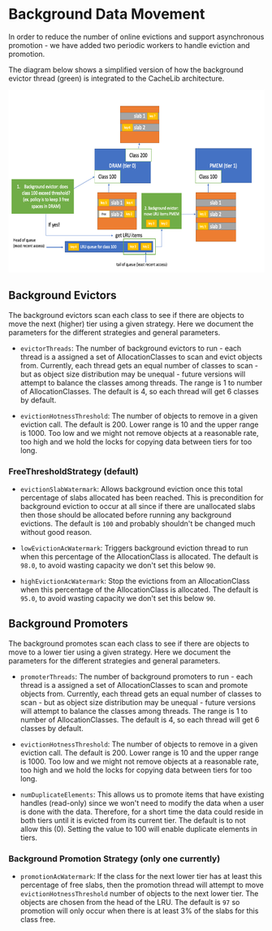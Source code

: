# Background Data Movement

In order to reduce the number of online evictions and support asynchronous
promotion - we have added two periodic workers to handle eviction and promotion.

The diagram below shows a simplified version of how the background evictor
thread (green) is integrated to the CacheLib architecture. 

<p align="center">
  <img width="640" height="360" alt="BackgroundEvictor" src="cachelib-background-evictor.png">
</p>

## Background Evictors

The background evictors scan each class to see if there are objects to move the next (higher)
tier using a given strategy. Here we document the parameters for the different
strategies and general parameters. 

- `evictorThreads`: The number of background evictors to run - each thread is a assigned
a set of AllocationClasses to scan and evict objects from. Currently, each thread gets
an equal number of classes to scan - but as object size distribution may be unequal - future
versions will attempt to balance the classes among threads. The range is 1 to number of AllocationClasses. The default is 4, so each thread will get 6 classes by default. 

- `evictionHotnessThreshold`: The number of objects to remove in a given eviction call. The
default is 200. Lower range is 10 and the upper range is 1000. Too low and we might not
remove objects at a reasonable rate, too high and we hold the locks for copying data
between tiers for too long. 


### FreeThresholdStrategy (default)

- `evictionSlabWatermark`: Allows background eviction once this total percentage of slabs
allocated has been reached. This is precondition for background eviction to occur at all since
if there are unallocated slabs then those should be allocated before running any background
evictions. The default is `100` and probably shouldn't be changed much without good reason.

- `lowEvictionAcWatermark`: Triggers background eviction thread to run
when this percentage of the AllocationClass is allocated. 
The default is `98.0`, to avoid wasting capacity we don't set this below `90`.

- `highEvictionAcWatermark`: Stop the evictions from an AllocationClass when this 
percentage of the AllocationClass is allocated. The default is `95.0`, to avoid wasting capacity we
don't set this below `90`.


## Background Promoters

The background promotes scan each class to see if there are objects to move to a lower
tier using a given strategy. Here we document the parameters for the different
strategies and general parameters.

- `promoterThreads`: The number of background promoters to run - each thread is a assigned
a set of AllocationClasses to scan and promote objects from. Currently, each thread gets
an equal number of classes to scan - but as object size distribution may be unequal - future
versions will attempt to balance the classes among threads. The range is 1 to number of AllocationClasses. The default is 4, so each thread will get 6 classes by default. 

- `evictionHotnessThreshold`: The number of objects to remove in a given eviction call. The
default is 200. Lower range is 10 and the upper range is 1000. Too low and we might not
remove objects at a reasonable rate, too high and we hold the locks for copying data
between tiers for too long. 

- `numDuplicateElements`: This allows us to promote items that have existing handles (read-only) since
we won't need to modify the data when a user is done with the data. Therefore, for a short time
the data could reside in both tiers until it is evicted from its current tier. The default is to
not allow this (0). Setting the value to 100 will enable duplicate elements in tiers.

### Background Promotion Strategy (only one currently)

- `promotionAcWatermark`: If the class for the next lower tier has at least this percentage of free
slabs, then the promotion thread will attempt to move `evictionHotnessThreshold` number of objects
to the next lower tier. The objects are chosen from the head of the LRU. The default is `97` so
promotion will only occur when there is at least 3% of the slabs for this class free. 




